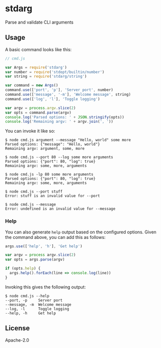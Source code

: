 # stdarg

Parse and validate CLI arguments

## Usage

A basic command looks like this:

```js
// cmd.js

var Args = require('stdarg')
var number = require('stdopt/builtin/number')
var string = require('stdarg/string')

var command = new Args()
command.use(['port', 'p'], 'Server port', number)
command.use(['message', '-m'], 'Welcome message', string)
command.use(['log', 'l'], 'Toggle logging')

var argv = process.argv.slice(2)
var opts = command.parse(argv)
console.log('Parsed options: ' + JSON.stringify(opts))
console.log('Remaining argv: ' + argv.join(', '))
```

You can invoke it like so:

```
$ node cmd.js argument --message "Hello, world" some more
Parsed options: {"message": "Hello, world"}
Remaining argv: argument, some, more

$ node cmd.js --port 80 --log some more arguments
Parsed options: {"port": 80, "log": true}
Remaining argv: some, more, arguments

$ node cmd.js -lp 80 some more arguments
Parsed options: {"port": 80, "log": true}
Remaining argv: some, more, arguments

$ node cmd.js --port stuff
Error: stuff is an invalid value for --port

$ node cmd.js --message
Error: undefined is an invalid value for --message
```

### Help

You can also generate `help` output based on the configured options. Given the command above, you can add this as follows:

```js
args.use(['help', 'h'], 'Get help')

var argv = process argv.slice(2)
var opts = args.parse(argv)

if (opts.help) {
  args.help().forEach(line => console.log(line))
}
```

Invoking this gives the following output:

```
$ node cmd.js --help
--port, -p     Server port
--message, -m  Welcome message
--log, -l      Toggle logging
--help, -h     Get help
```

## License

Apache-2.0
